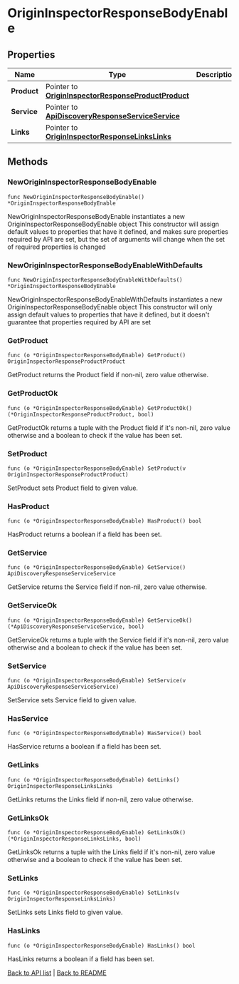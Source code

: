 # OriginInspectorResponseBodyEnable

## Properties

Name | Type | Description | Notes
------------ | ------------- | ------------- | -------------
**Product** | Pointer to [**OriginInspectorResponseProductProduct**](OriginInspectorResponseProductProduct.md) |  | [optional] 
**Service** | Pointer to [**ApiDiscoveryResponseServiceService**](ApiDiscoveryResponseServiceService.md) |  | [optional] 
**Links** | Pointer to [**OriginInspectorResponseLinksLinks**](OriginInspectorResponseLinksLinks.md) |  | [optional] 

## Methods

### NewOriginInspectorResponseBodyEnable

`func NewOriginInspectorResponseBodyEnable() *OriginInspectorResponseBodyEnable`

NewOriginInspectorResponseBodyEnable instantiates a new OriginInspectorResponseBodyEnable object
This constructor will assign default values to properties that have it defined,
and makes sure properties required by API are set, but the set of arguments
will change when the set of required properties is changed

### NewOriginInspectorResponseBodyEnableWithDefaults

`func NewOriginInspectorResponseBodyEnableWithDefaults() *OriginInspectorResponseBodyEnable`

NewOriginInspectorResponseBodyEnableWithDefaults instantiates a new OriginInspectorResponseBodyEnable object
This constructor will only assign default values to properties that have it defined,
but it doesn't guarantee that properties required by API are set

### GetProduct

`func (o *OriginInspectorResponseBodyEnable) GetProduct() OriginInspectorResponseProductProduct`

GetProduct returns the Product field if non-nil, zero value otherwise.

### GetProductOk

`func (o *OriginInspectorResponseBodyEnable) GetProductOk() (*OriginInspectorResponseProductProduct, bool)`

GetProductOk returns a tuple with the Product field if it's non-nil, zero value otherwise
and a boolean to check if the value has been set.

### SetProduct

`func (o *OriginInspectorResponseBodyEnable) SetProduct(v OriginInspectorResponseProductProduct)`

SetProduct sets Product field to given value.

### HasProduct

`func (o *OriginInspectorResponseBodyEnable) HasProduct() bool`

HasProduct returns a boolean if a field has been set.

### GetService

`func (o *OriginInspectorResponseBodyEnable) GetService() ApiDiscoveryResponseServiceService`

GetService returns the Service field if non-nil, zero value otherwise.

### GetServiceOk

`func (o *OriginInspectorResponseBodyEnable) GetServiceOk() (*ApiDiscoveryResponseServiceService, bool)`

GetServiceOk returns a tuple with the Service field if it's non-nil, zero value otherwise
and a boolean to check if the value has been set.

### SetService

`func (o *OriginInspectorResponseBodyEnable) SetService(v ApiDiscoveryResponseServiceService)`

SetService sets Service field to given value.

### HasService

`func (o *OriginInspectorResponseBodyEnable) HasService() bool`

HasService returns a boolean if a field has been set.

### GetLinks

`func (o *OriginInspectorResponseBodyEnable) GetLinks() OriginInspectorResponseLinksLinks`

GetLinks returns the Links field if non-nil, zero value otherwise.

### GetLinksOk

`func (o *OriginInspectorResponseBodyEnable) GetLinksOk() (*OriginInspectorResponseLinksLinks, bool)`

GetLinksOk returns a tuple with the Links field if it's non-nil, zero value otherwise
and a boolean to check if the value has been set.

### SetLinks

`func (o *OriginInspectorResponseBodyEnable) SetLinks(v OriginInspectorResponseLinksLinks)`

SetLinks sets Links field to given value.

### HasLinks

`func (o *OriginInspectorResponseBodyEnable) HasLinks() bool`

HasLinks returns a boolean if a field has been set.


[Back to API list](../README.md#documentation-for-api-endpoints) | [Back to README](../README.md)



